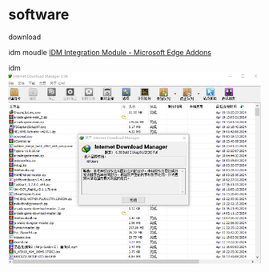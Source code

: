 # software

download

idm moudle [IDM Integration Module - Microsoft Edge Addons](https://microsoftedge.microsoft.com/addons/detail/idm-integration-module/llbjbkhnmlidjebalopleeepgdfgcpec?hl=zh-CN)

idm  
![idm](./img/idm.png)
